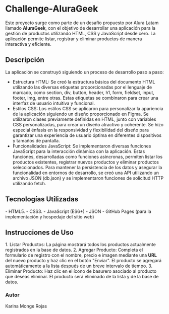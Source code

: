 <h1>Challenge-AluraGeek</h1>
Este proyecto surge como parte de un desafío propuesto por Alura Latam llamado <strong>AluraGeek</strong>, con el objetivo de desarrollar una aplicación para la gestión de productos utilizando HTML, CSS y JavaScript desde cero. La aplicación permite listar, registrar y eliminar productos de manera interactiva y eficiente.

<h2>Descripción</h2>
La aplicación se construyó siguiendo un proceso de desarrollo paso a paso:

- Estructura HTML: Se creó la estructura básica del documento HTML utilizando las diversas etiquetas proporcionadas por el lenguaje de marcado, como section, div, button, header, h1, form, fieldset, input, footer, img, entre otras. Estas etiquetas se combinaron para crear una interfaz de usuario intuitiva y funcional.
- Estilos CSS: Los estilos CSS se aplicaron para personalizar la apariencia de la aplicación siguiendo un diseño proporcionado en Figma. Se utilizaron clases previamente definidas en HTML, junto con variables CSS personalizadas, para crear un diseño atractivo y coherente. Se hizo especial énfasis en la responsividad y flexibilidad del diseño para garantizar una experiencia de usuario óptima en diferentes dispositivos y tamaños de pantalla.
- Funcionalidades JavaScript: Se implementaron diversas funciones JavaScript para la interacción dinámica con la aplicación. Estas funciones, desarrolladas como funciones asíncronas, permiten listar los productos existentes, registrar nuevos productos y eliminar productos seleccionados. Para mantener la persistencia de los datos y asegurar la funcionalidad en entornos de desarrollo, se creó una API utilizando un archivo JSON (db.json) y se implementaron funciones de solicitud HTTP utilizando fetch.

<h2>Tecnologías Utilizadas</h2>
- HTML5.
- CSS3.
- JavaScript (ES6+)
- JSON
- GitHub Pages (para la implementación y hospedaje del sitio web)

<h2>Instrucciones de Uso</h2>
1. Listar Productos: La página mostrará todos los productos actualmente registrados en la base de datos.
2. Agregar Producto: Completa el formulario de registro con el nombre, precio e imagen mediante una <strong>URL</strong> del nuevo producto y haz clic en el botón "Enviar". El producto se agregará automáticamente a la lista después de un breve intervalo de tiempo.
3. Eliminar Producto: Haz clic en el ícono de basurero asociado al producto que deseas eliminar. El producto será eliminado de la lista y de la base de datos.

<h3>Autor</h3>
Karina Monge Rojas





